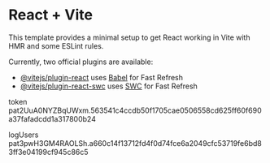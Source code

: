 # React + Vite

This template provides a minimal setup to get React working in Vite with HMR and some ESLint rules.

Currently, two official plugins are available:

- [@vitejs/plugin-react](https://github.com/vitejs/vite-plugin-react/blob/main/packages/plugin-react/README.md) uses [Babel](https://babeljs.io/) for Fast Refresh
- [@vitejs/plugin-react-swc](https://github.com/vitejs/vite-plugin-react-swc) uses [SWC](https://swc.rs/) for Fast Refresh


token
pat2UuA0NYZBqUWxm.563541c4ccdb50f1705cae0506558cd625ff60f690a37fafadcdd1a317800b24

logUsers
pat3pwH3GM4RAOLSh.a660c14f13712fd4f0d74fce6a2049cfc53719fe6bd83ff3e04199cf945c86c5